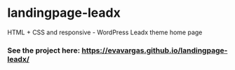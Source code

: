 # landingpage-leadx
HTML + CSS and responsive - WordPress Leadx theme home page
### See the project here: https://evavargas.github.io/landingpage-leadx/
